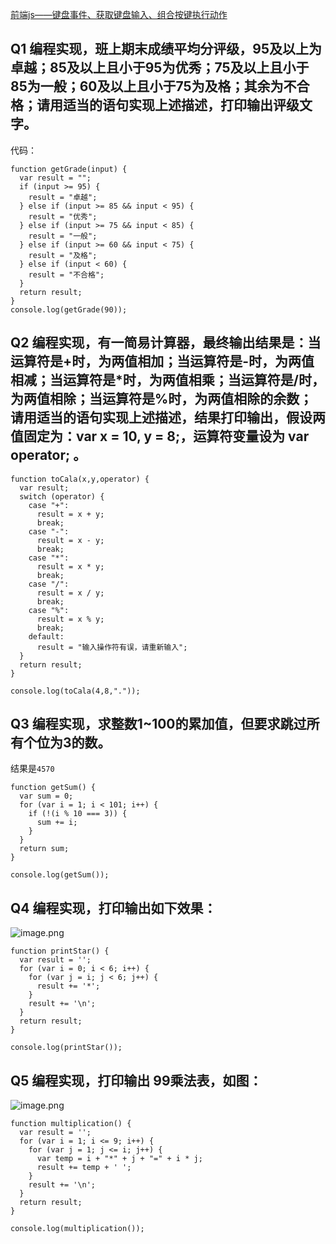 [
前端js——键盘事件、获取键盘输入、组合按键执行动作](https://blog.csdn.net/qq_41141657/article/details/88653915
)
## Q1 编程实现，班上期末成绩平均分评级，95及以上为卓越；85及以上且小于95为优秀；75及以上且小于85为一般；60及以上且小于75为及格；其余为不合格；请用适当的语句实现上述描述，打印输出评级文字。
代码：
```
function getGrade(input) {
  var result = "";
  if (input >= 95) {
    result = "卓越";
  } else if (input >= 85 && input < 95) {
    result = "优秀";
  } else if (input >= 75 && input < 85) {
    result = "一般";
  } else if (input >= 60 && input < 75) {
    result = "及格";
  } else if (input < 60) {
    result = "不合格";
  }
  return result;
}
console.log(getGrade(90));
```
## Q2 编程实现，有一简易计算器，最终输出结果是：当运算符是+时，为两值相加；当运算符是-时，为两值相减；当运算符是*时，为两值相乘；当运算符是/时，为两值相除；当运算符是%时，为两值相除的余数；请用适当的语句实现上述描述，结果打印输出，假设两值固定为：var x = 10, y = 8;，运算符变量设为 var operator; 。
```
function toCala(x,y,operator) {
  var result;
  switch (operator) {
    case "+":
      result = x + y;
      break;
    case "-":
      result = x - y;
      break;
    case "*":
      result = x * y;
      break;
    case "/":
      result = x / y;
      break;
    case "%":
      result = x % y;
      break;
    default:
      result = "输入操作符有误，请重新输入";
  }
  return result;
}

console.log(toCala(4,8,"."));
```
## Q3 编程实现，求整数1~100的累加值，但要求跳过所有个位为3的数。
结果是`4570`
```
function getSum() {
  var sum = 0;
  for (var i = 1; i < 101; i++) {
    if (!(i % 10 === 3)) {
      sum += i;
    }
  }
  return sum;
}

console.log(getSum());
```

## Q4 编程实现，打印输出如下效果：
![image.png](https://upload-images.jianshu.io/upload_images/20166506-047b95f8f81ce798.png?imageMogr2/auto-orient/strip%7CimageView2/2/w/1240)
```
function printStar() {
  var result = '';
  for (var i = 0; i < 6; i++) {
    for (var j = i; j < 6; j++) {
      result += '*';
    }
    result += '\n';
  }
  return result;
}

console.log(printStar());
```
## Q5 编程实现，打印输出 99乘法表，如图：
![image.png](https://upload-images.jianshu.io/upload_images/20166506-3f0c4aa2051a46a8.png?imageMogr2/auto-orient/strip%7CimageView2/2/w/1240)

```
function multiplication() {
  var result = '';
  for (var i = 1; i <= 9; i++) {
    for (var j = 1; j <= i; j++) {
      var temp = i + "*" + j + "=" + i * j;
      result += temp + ' ';
    }
    result += '\n';
  }
  return result;
}

console.log(multiplication());
```

